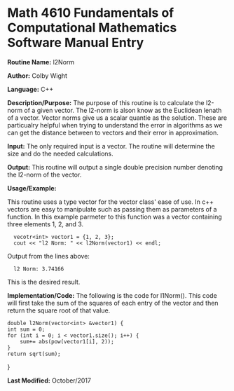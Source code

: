 # Math 4610 Fundamentals of Computational Mathematics Software Manual Entry

**Routine Name:**    l2Norm

**Author:** Colby Wight

**Language:** C++

**Description/Purpose:**  The purpose of this routine is to calculate the l2-norm of a given vector. The l2-norm is alson know as the Euclidean lenath of a vector. Vector norms give us a scalar quantie as the solution. These are particualry helpful when trying to understand the error in algorithms as we can get the distance between to vectors and their error in approximation.

**Input:** The only required input is a vector. The routine will determine the size and do the needed calculations.

**Output:** This routine will output a single double precision number denoting the  l2-norm of the vector.


**Usage/Example:**

This routine uses a type vector for the vector class' ease of use. In c++ vectors are easy to manipulate such as passing them as parameters of a function. In this example parmeter to this function was a vector containing three elements 1, 2, and 3.
       
      vecotr<int> vector1 = {1, 2, 3}; 
      cout << "l2 Norm: " << l2Norm(vector1) << endl;
      

Output from the lines above:

      l2 Norm: 3.74166

This is the desired result.

**Implementation/Code:** The following is the code for l1Norm(). This code will first take the sum of the squares of each entry of the vector and then return the square root of that value.

    double l2Norm(vector<int> &vector1) {
    int sum = 0;
    for (int i = 0; i < vector1.size(); i++) {
        sum+= abs(pow(vector1[i], 2));
    }
    return sqrt(sum);
}

**Last Modified:** October/2017
